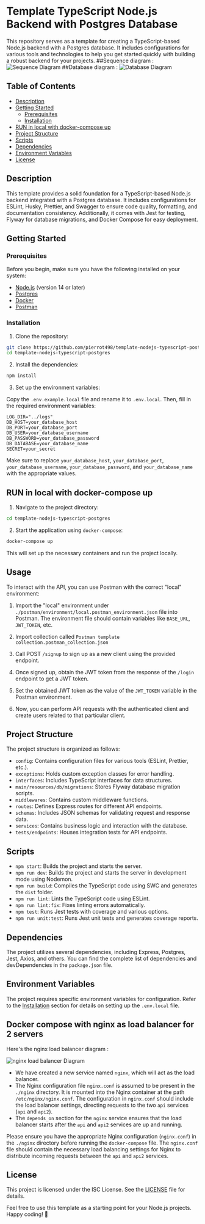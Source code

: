 # Template TypeScript Node.js Backend with Postgres Database

This repository serves as a template for creating a TypeScript-based Node.js backend with a Postgres database. It includes configurations for various tools and technologies to help you get started quickly with building a robust backend for your projects.
##Sequence diagram :
![Sequence Diagram](./sequence-diagram.png)
##Database diagram :
![Database Diagram](./sql/diagram.png)

## Table of Contents

- [Description](#description)
- [Getting Started](#getting-started)
  - [Prerequisites](#prerequisites)
  - [Installation](#installation)
- [RUN in local with docker-compose up](#run-in-local-with-docker-compose-up)
- [Project Structure](#project-structure)
- [Scripts](#scripts)
- [Dependencies](#dependencies)
- [Environment Variables](#environment-variables)
- [License](#license)

## Description

This template provides a solid foundation for a TypeScript-based Node.js backend integrated with a Postgres database. It includes configurations for ESLint, Husky, Prettier, and Swagger to ensure code quality, formatting, and documentation consistency. Additionally, it comes with Jest for testing, Flyway for database migrations, and Docker Compose for easy deployment.

## Getting Started

### Prerequisites

Before you begin, make sure you have the following installed on your system:

- [Node.js](https://nodejs.org) (version 14 or later)
- [Postgres](https://www.postgresql.org/)
- [Docker](https://www.docker.com/)
- [Postman](https://www.postman.com/downloads/)

### Installation

1. Clone the repository:

```bash
git clone https://github.com/pierrot498/template-nodejs-typescript-postgres.git
cd template-nodejs-typescript-postgres
```

2. Install the dependencies:

```bash
npm install
```

3. Set up the environment variables:

Copy the `.env.example.local` file and rename it to `.env.local`. Then, fill in the required environment variables:

```
LOG_DIR="../logs"
DB_HOST=your_database_host
DB_PORT=your_database_port
DB_USER=your_database_username
DB_PASSWORD=your_database_password
DB_DATABASE=your_database_name
SECRET=your_secret
```

Make sure to replace `your_database_host`, `your_database_port`, `your_database_username`, `your_database_password`, and `your_database_name` with the appropriate values.

## RUN in local with docker-compose up

1. Navigate to the project directory:

```bash
cd template-nodejs-typescript-postgres
```

2. Start the application using `docker-compose`:

```bash
docker-compose up
```

This will set up the necessary containers and run the project locally.

## Usage

To interact with the API, you can use Postman with the correct "local" environment:

1. Import the "local" environment under `./postman/environment/local.postman_environment.json` file into Postman. The environment file should contain variables like `BASE_URL`, `JWT_TOKEN`, etc.

2. Import collection called `Postman template collection.postman_collection.json`

3. Call POST `/signup` to sign up as a new client using the provided endpoint.

4. Once signed up, obtain the JWT token from the response of the `/login` endpoint to get a JWT token.

5. Set the obtained JWT token as the value of the `JWT_TOKEN` variable in the Postman environment.

6. Now, you can perform API requests with the authenticated client and create users related to that particular client.

## Project Structure

The project structure is organized as follows:

- `config`: Contains configuration files for various tools (ESLint, Prettier, etc.).
- `exceptions`: Holds custom exception classes for error handling.
- `interfaces`: Includes TypeScript interfaces for data structures.
- `main/resources/db/migrations`: Stores Flyway database migration scripts.
- `middlewares`: Contains custom middleware functions.
- `routes`: Defines Express routes for different API endpoints.
- `schemas`: Includes JSON schemas for validating request and response data.
- `services`: Contains business logic and interaction with the database.
- `tests/endpoints`: Houses integration tests for API endpoints.

## Scripts

- `npm start`: Builds the project and starts the server.
- `npm run dev`: Builds the project and starts the server in development mode using Nodemon.
- `npm run build`: Compiles the TypeScript code using SWC and generates the `dist` folder.
- `npm run lint`: Lints the TypeScript code using ESLint.
- `npm run lint:fix`: Fixes linting errors automatically.
- `npm test`: Runs Jest tests with coverage and various options.
- `npm run unit:test`: Runs Jest unit tests and generates coverage reports.

## Dependencies

The project utilizes several dependencies, including Express, Postgres, Jest, Axios, and others. You can find the complete list of dependencies and devDependencies in the `package.json` file.

## Environment Variables

The project requires specific environment variables for configuration. Refer to the [Installation](#installation) section for details on setting up the `.env.local` file.

## Docker compose with nginx as load balancer for 2 servers

Here's the nginx load balancer diagram :

![nginx load balancer Diagram](./nginx/nginx.png)

- We have created a new service named `nginx`, which will act as the load balancer.
- The Nginx configuration file `nginx.conf` is assumed to be present in the `./nginx` directory. It is mounted into the Nginx container at the path `/etc/nginx/nginx.conf`. The configuration in `nginx.conf` should include the load balancer settings, directing requests to the two `api` services (`api` and `api2`).
- The `depends_on` section for the `nginx` service ensures that the load balancer starts after the `api` and `api2` services are up and running.

Please ensure you have the appropriate Nginx configuration (`nginx.conf`) in the `./nginx` directory before running the `docker-compose` file. The `nginx.conf` file should contain the necessary load balancing settings for Nginx to distribute incoming requests between the `api` and `api2` services.

## License

This project is licensed under the ISC License. See the [LICENSE](LICENSE) file for details.

Feel free to use this template as a starting point for your Node.js projects. Happy coding! 🚀
